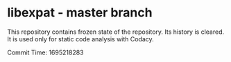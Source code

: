 # libexpat - master branch

This repository contains frozen state of the repository.
Its history is cleared. It is used only for static code
analysis with Codacy.

Commit Time: 1695218283